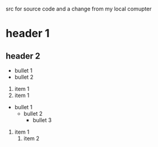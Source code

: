 src for source code and a change from my local comupter


# header 1
## header 2

 - bullet 1
 - bullet 2
 
 1. item 1
 1. item 1

 - bullet 1
     - bullet 2
         - bullet 3

1. item 1
    1. item 2
